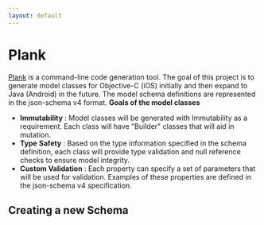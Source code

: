 ```yaml
---
layout: default
---
```


# Plank

[Plank](https://github.com/pinterest/plank/) is a command-line code generation tool. The goal of this project is to generate model classes for Objective-C (iOS) initially and then expand to Java (Android) in the future. The model schema definitions are represented in the json-schema v4 format.
**Goals of the model classes**

- **Immutability** : Model classes will be generated with Immutability as a requirement. Each class will have "Builder" classes that will aid in mutation.
- **Type** **Safety** : Based on the type information specified in the schema definition, each class will provide type validation and null reference checks to ensure model integrity.
- **Custom Validation** : Each property can specify a set of parameters that will be used for validation. Examples of these properties are defined in the json-schema v4 specification.
## Creating a new Schema